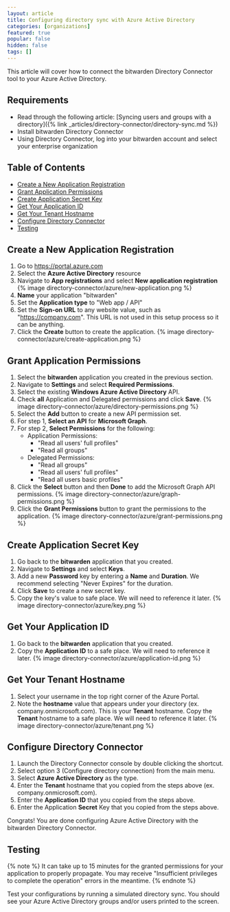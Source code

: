 ```yaml
---
layout: article
title: Configuring directory sync with Azure Active Directory
categories: [organizations]
featured: true
popular: false
hidden: false
tags: []
---
```


This article will cover how to connect the bitwarden Directory Connector tool to your Azure Active Directory.

## Requirements

- Read through the following article: [Syncing users and groups with a directory]({% link _articles/directory-connector/directory-sync.md %})
- Install bitwarden Directory Connector
- Using Directory Connector, log into your bitwarden account and select your enterprise organization

## Table of Contents

- [Create a New Application Registration](#create-a-new-application-registration)
- [Grant Application Permissions](#grant-application-permissions)
- [Create Application Secret Key](#create-application-secret-key)
- [Get Your Application ID](#get-your-application-id)
- [Get Your Tenant Hostname](#get-your-tenant-hostname)
- [Configure Directory Connector](#configure-directory-connector)
- [Testing](#testing)


## Create a New Application Registration

1. Go to <https://portal.azure.com>
2. Select the **Azure Active Directory** resource
3. Navigate to **App registrations** and select **New application registration**
   {% image directory-connector/azure/new-application.png %}
4. **Name** your application "bitwarden"
5. Set the **Application type** to "Web app / API" 
6. Set the **Sign-on URL** to any website value, such as "https://company.com". This URL is not used in this setup process so it can be anything.
7. Click the **Create** button to create the application.
   {% image directory-connector/azure/create-application.png %}

## Grant Application Permissions

1. Select the **bitwarden** application you created in the previous section.
2. Navigate to **Settings** and select **Required Permissions**.
3. Select the existing **Windows Azure Active Directory** API.
4. Check **all** Application and Delegated permissions and click **Save**.
   {% image directory-connector/azure/directory-permissions.png %}
5. Select the **Add** button to create a new API permission set.
6. For step 1, **Select an API** for **Microsoft Graph**.
7. For step 2, **Select Permissions** for the following:
   - Application Permissions:
     - "Read all users' full profiles"
     - "Read all groups"
   - Delegated Permissions:
     - "Read all groups"
     - "Read all users' full profiles"
     - "Read all users basic profiles"
8. Click the **Select** button and then **Done** to add the Microsoft Graph API permissions.
   {% image directory-connector/azure/graph-permissions.png %}
9. Click the **Grant Permissions** button to grant the permissions to the application.
   {% image directory-connector/azure/grant-permissions.png %}

## Create Application Secret Key

1. Go back to the **bitwarden** application that you created.
2. Navigate to **Settings** and select **Keys**.
3. Add a new **Password** key by entering a **Name** and **Duration**. We recommend selecting "Never Expires" for the duration.
4. Click **Save** to create a new secret key.
5. Copy the key's value to safe place. We will need to reference it later.
   {% image directory-connector/azure/key.png %}

## Get Your Application ID

1. Go back to the **bitwarden** application that you created.
2. Copy the **Application ID** to a safe place.  We will need to reference it later.
   {% image directory-connector/azure/application-id.png %}

## Get Your Tenant Hostname

1. Select your username in the top right corner of the Azure Portal.
2. Note the **hostname** value that appears under your directory (ex. company.onmicrosoft.com). This is your **Tenant** hostname. Copy the **Tenant** hostname to a safe place. We will need to reference it later.
   {% image directory-connector/azure/tenant.png %}

## Configure Directory Connector

1. Launch the Directory Connector console by double clicking the shortcut. 
2. Select option 3 (Configure directory connection) from the main menu.
3. Select **Azure Active Directory** as the type.
6. Enter the **Tenant** hostname that you copied from the steps above (ex. company.onmicrosoft.com).
7. Enter the **Application ID** that you copied from the steps above.
8. Enter the Application **Secret** Key that you copied from the steps above.

Congrats! You are done configuring Azure Active Directory with the bitwarden Directory Connector.

## Testing


{% note %}
It can take up to 15 minutes for the granted permissions for your application to properly propagate. You may receive "Insufficient privileges to complete the operation" errors in the meantime.
{% endnote %}

Test your configurations by running a simulated directory sync. You should see your Azure Active Directory groups and/or users printed to the screen.
